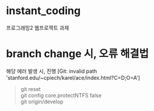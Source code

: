 # instant_coding
프로그래밍2 웹프로젝트 과제

# branch change 시, 오류 해결법
해당 에러 발생 시, 진행 [Git: invalid path 'stanford.edu/~cpiech/karel/ace/index.html?C=D;O=A']
> git reset  
> git config core.protectNTFS false  
> git origin/develop  
